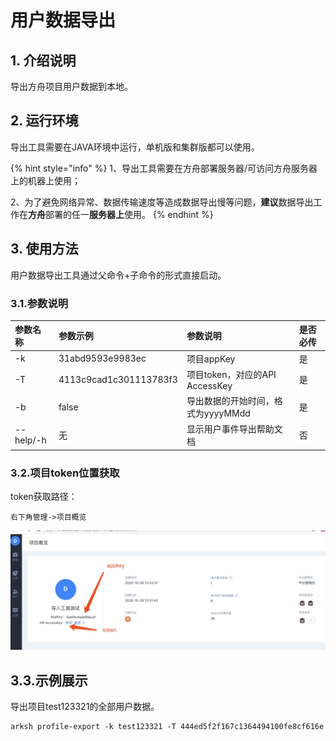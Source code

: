 # 用户数据导出

## 1. 介绍说明

导出方舟项目用户数据到本地。

## 2. 运行环境

导出工具需要在JAVA环境中运行，单机版和集群版都可以使用。

{% hint style="info" %}
1、导出工具需要在方舟部署服务器/可访问方舟服务器上的机器上使用；

2、为了避免网络异常、数据传输速度等造成数据导出慢等问题，**建议**数据导出工作在**方舟**部署的任一**服务器上**使用。
{% endhint %}

## 3. 使用方法

用户数据导出工具通过父命令+子命令的形式直接启动。

### 3.1.参数说明

| 参数名称 | 参数示例 | 参数说明 | 是否必传 |
| :--- | :--- | :--- | :--- |
| -k | 31abd9593e9983ec | 项目appKey | 是 |
| -T | 4113c9cad1c301113783f3 | 项目token，对应的API AccessKey | 是 |
| -b | false | 导出数据的开始时间，格式为yyyyMMdd | 是 |
| --help/-h | 无 | 显示用户事件导出帮助文档 | 否 |

### 3.2.项目token位置获取

token获取路径：

```text
右下角管理->项目概览
```

![](../../../.gitbook/assets/project_token_get.jpg)

## 3.3.示例展示

导出项目test123321的全部用户数据。

```text
arksh profile-export -k test123321 -T 444ed5f2f167c1364494100fe8cf616e
```

